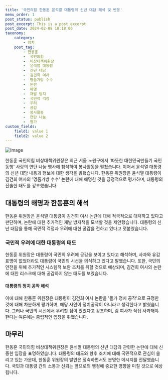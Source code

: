 ```yaml
---
title: '국민의힘 한동훈 윤석열 대통령의 신년 대담 해석 및 반응'
menu_order: 1
post_status: publish
post_excerpt: This is a post excerpt
post_date: 2024-02-08 18:18:06
taxonomy:
    category:
        - 정치
    post_tag:
        - 한동훈
        -  국민의힘
        -  비상대책위원장
        -  윤석열 대통령
        -  신년 대담
        -  김건희 여사
        -  명품가방 수수
        -  논란
        -  해명
        -  재발 방지
        -  국민적 걱정
        -  우려
        -  공감
        -  봉사활동
        -  연탄 나눔
        -  평가
custom_fields:
    field1: value 1
    field2: value 2
---
```


![Image](https://imgnews.pstatic.net/image/586/2024/02/08/0000072616_001_20240208145104652.jpg?type=w647)

한동훈 국민의힘 비상대책위원장은 최근 서울 노원구에서 '따뜻한 대한민국만들기 국민동행' 사랑의 연탄 나눔 행사에 참석하여 봉사활동을 펼쳤습니다. 이어서 윤석열 대통령의 신년 대담 내용과 행보에 대한 생각을 밝혔습니다. 한동훈 위원장은 윤석열 대통령이 김건희 여사의 '명품가방 수수' 논란에 대해 해명한 것을 긍정적으로 평가하며, 대통령의 진솔한 태도를 강조했습니다.
## 대통령의 해명과 한동훈의 해석
한동훈 위원장은 윤석열 대통령이 김건희 여사 논란에 대해 적극적으로 대처하고 있다고 판단하며, 논란에 대한 추가적인 재발 방지책을 모색할 것을 제안했습니다. 대통령의 신년 대담을 통해 국민적 걱정과 우려에 대한 공감을 전하고 있다고 덧붙였습니다.
### 국민적 우려에 대한 대통령의 태도
한동훈 위원장은 대통령이 국민의 우려에 공감을 보이고 있다고 해석하며, 사과와 유감 표명이 없었더라도 대통령이 국민의 시선을 의식하고 있다고 말했습니다. 또한, 국민의 안전을 위해 추가적인 시스템적 보완 조치를 취할 것으로 예상되며, 김건희 여사의 논란에 대한 리스크에 대해 공감하지 않는 태도를 보였습니다.
#### 대통령의 정치 공작 해석
이에 대해 한동훈 위원장은 대통령이 김건희 여사 논란을 '몰카 정치 공작'으로 규정한 것에 대해 차분하게 평가하며, 해당 사안이 정치공작이 아니라고 생각한다고 밝혔습니다. 그러나 국민의 시선에서 우려할 점이 있었다고 강조하며, 김 여사가 직접 사과해야 한다는 여론에는 중립적인 입장을 취했습니다.
## 마무리
한동훈 국민의힘 비상대책위원장은 윤석열 대통령의 신년 대담과 관련한 논란에 대해 신중한 입장을 표명하였습니다. 대통령의 태도와 향후 조치에 대해 국민적으로 관심이 쏠리고 있는 가운데, 한동훈 위원장의 발언은 정숙하면서도 분명한 메시지를 전달했습니다. 국민과 대통령 간의 소통과 신뢰는 앞으로의 행정에 중요한 영향을 미칠 것으로 예상됩니다.
